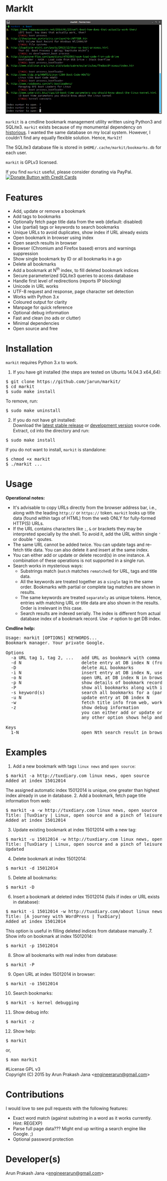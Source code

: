 # MarkIt

![Screenshot](markit.png)

`markit` is a cmdline bookmark management utility written using Python3 and SQLite3. `markit` exists because of my monumental dependency on <a href="http://historio.us/">historious</a>. I wanted the same database on my local system. However, I couldn't find any equally flexible solution. Hence, `MarkIt`!  
  
The SQLite3 database file is stored in `$HOME/.cache/markit/bookmarks.db` for each user.  
  
`markit` is GPLv3 licensed.

If you find `markit` useful, please consider donating via PayPal.  
<a href="https://www.paypal.com/cgi-bin/webscr?cmd=_s-xclick&amp;hosted_button_id=RMLTQ76JSXJ4Q"><img src="https://www.paypal.com/en_US/i/btn/btn_donateCC_LG.gif" alt="Donate Button with Credit Cards" /></a>

# Features
- Add, update or remove a bookmark
- Add tags to bookmarks
- Optionally fetch page title data from the web (default: disabled)
- Use (partial) tags or keywords to search bookmarks
- Unique URLs to avoid duplicates, show index if URL already exists
- Open bookmark in browser using index
- Open search results in browser
- Browser (Chromium and Firefox based) errors and warnings suppression
- Show single bookmark by ID or all bookmarks in a go
- Delete all bookmarks
- Add a bookmark at N<sup>th</sup> index, to fill deleted bookmark indices
- Secure parameterized SQLite3 queries to access database
- Handle first level of redirections (reports IP blocking)
- Unicode in URL works
- UTF-8 request and response, page character set detection
- Works with Python 3.x
- Coloured output for clarity
- Manpage for quick reference
- Optional debug information
- Fast and clean (no ads or clutter)
- Minimal dependencies
- Open source and free

# Installation

`markit` requires Python 3.x to work.

1. If you have git installed (the steps are tested on Ubuntu 14.04.3 x64_64):  
<pre>$ git clone https://github.com/jarun/markit/  
$ cd markit
$ sudo make install</pre>  
To remove, run:  
<pre>$ sudo make uninstall</pre>

2. If you do not have git installed:  
Download the <a href="https://github.com/jarun/markit/releases/latest">latest stable release</a> or <a href="https://github.com/jarun/markit/archive/master.zip">development version</a> source code. Extract, cd into the directory and run:
<pre>$ sudo make install</pre>
If you do not want to install, `markit` is standalone:
<pre>$ chmod +x markit
$ ./markit ...</pre>

# Usage
<b>Operational notes:</b>
- It's  advisable  to copy URLs directly from the browser address bar, i.e., along with the leading `http://` or `https://` token. `markit` looks up title data (found within <title></title> tags of HTML) from the web ONLY for fully-formed HTTP(S) URLs.
- If the URL contains characters like `;`, `&` or brackets they may be interpreted specially by the shell. To avoid it, add the URL within single `'` or double `"` qoutes.
- The same URL cannot be added twice. You can update tags and re-fetch title data. You can also delete it and insert at the same index. 
- You can either add or update or delete record(s) in one instance. A combination of these operations is not supported in a single run.
- Search works in mysterious ways:
  - Substrings match (`match` matches `rematched`) for URL, tags and title data.
  - All the keywords are treated together as a `single` tag in the same order. Bookmarks with partial or complete tag matches are shown in results.
  - The same keywords are treated `separately` as unique tokens. Hence, entries with matching URL or title data are also shown in the results. Order is irrelevant in this case.
  - Search results are indexed serially. The index is different from actual database index of a bookmark record. Use `-P` option to get DB index.
  
<b>Cmdline help:</b>
  
<pre>Usage: markit [OPTIONS] KEYWORDS...
Bookmark manager. Your private Google.

Options
  -a URL tag 1, tag 2, ...   add URL as bookmark with comma separated tags
  -d N                       delete entry at DB index N (from -P output)
  -D                         delete ALL bookmarks
  -i N                       insert entry at DB index N, useful to fill deleted index
  -o N                       open URL at DB index N in browser
  -p N                       show details of bookmark record at DB index N
  -P                         show all bookmarks along with index from DB
  -s keyword(s)              search all bookmarks for a (partial) tag or each keyword
  -u N                       update entry at DB index N
  -w                         fetch title info from web, works with -a, -i, -u
  -z                         show debug information
                             you can either add or update or delete in one instance
                             any other option shows help and exits markit

Keys
  1-N                        open Nth search result in browser. Enter exits markit.</pre>
  
# Examples
1. Add a new bookmark with tags `linux news` and `open source`:
<pre>$ markit -a http://tuxdiary.com linux news, open source
Added at index 15012014</pre>
The assigned automatic index 15012014 is unique, one greater than highest index already in use in database.
2. Add a bookmark, fetch page title information from web:
<pre>$ markit -a -w http://tuxdiary.com linux news, open source
Title: [TuxDiary | Linux, open source and a pinch of leisure.]
Added at index 15012014</pre>
3. Update existing bookmark at index 15012014 with a new tag:
<pre>$ markit -u 15012014 -w http://tuxdiary.com linux news, open source, magazine
Title: [TuxDiary | Linux, open source and a pinch of leisure.]
Updated</pre>
4. Delete bookmark at index 15012014:
<pre>$ markit -d 15012014</pre>
5. Delete all bookmarks:
<pre>$ markit -D</pre>
6. Insert a bookmark at deleted index 15012014 (fails if index or URL exists in database):
<pre>$ markit -i 15012014 -w http://tuxdiary.com/about linux news, open source
Title: [A journey with WordPress | TuxDiary]
Added at index 15012014</pre>
This option is useful in filling deleted indices from database manually.
7. Show info on bookmark at index 15012014:
<pre>$ markit -p 15012014</pre>
8. Show all bookmarks with real index from database:
<pre>$ markit -P</pre>
9. Open URL at index 15012014 in browser:
<pre>$ markit -o 15012014</pre>
10. Search bookmarks:
<pre>$ markit -s kernel debugging</pre>
11. Show debug info:
<pre>$ markit -z</pre>
12. Show help:
<pre>$ markit</pre>
or,
<pre>$ man markit</pre>

#License
GPL v3  
Copyright (C) 2015 by Arun Prakash Jana &lt;engineerarun@gmail.com&gt;

# Contributions
I would love to see pull requests with the following features:
- Exact word match (against substring in a word as it works currently. Hint: REGEXP)
- Parse full page data??? Might end up writing a search engine like Google. ;)
- Optional password protection

# Developer(s)
Arun Prakash Jana &lt;engineerarun@gmail.com&gt;
